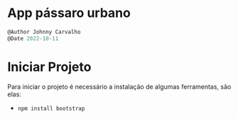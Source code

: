 # App pássaro urbano

```javascript
@Author Johnny Carvalho
@Date 2022-10-11
```

# Iniciar Projeto

Para iniciar o projeto é necessário a instalação de algumas ferramentas, são elas:

- ```npm install bootstrap ```
